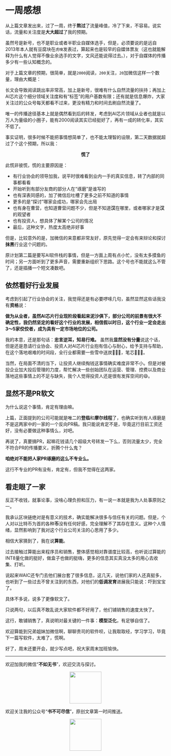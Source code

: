 # 一周感想

从上篇文章发出来，过了一周，终于**熬过**了流量峰值，冷了下来，不容易。说实话，流量和关注度是**大大超过**了我的预期。

虽然号是新号，也不是职业或者半职业自媒体选手，但是，必须要说的是远自2013年本人就有豆腐块在`虎嗅`发表过，算起来也是较早的自媒体票友（这也就能解释为什么有人觉得不像业余选手的文字，文风还能说得过去。），对于自媒体的传播多少有一些认知概念的。

对于上篇文章的预期，很简单，就是`2000`阅读，`200`关注，`20`加微信这样一个数量，理由大概是：

长文会导致阅读跳出率非常高，加上是新号，很难有什么自然流量的扶持；再加上AI芯片这个细分领域关注度和有“标签”的用户基数有限；还有就是信息爆炸，大家关注过的公众号每天都看不过来，更没有精力和时间去刷自然流量了。

唯一的传播途径基本上就是偶然看到后的转发，考虑到AI芯片领域从业者也就是以万人为量级的小圈子，能有2000阅读其实已经挺好了，再有一成的转化率，其实不低了。

事实证明，很多时候不能把事情想简单了，也不能太理智的设限，第二天数据就超过了个这个预期，所以我：

<center>
<b>慌了</b>
</center>

此慌非彼慌，慌的主要原因是：

  - 有行业协会的领导加我，说平时很难看到业内一手的真实信息，转了内部的同事都看看
  - 开始听到有部分友商的部分人在“琢磨”是谁写的
  - 也有深表同感的，加了微信后吐槽了更多之前不知道的事情
  - 更多的是“探讨”哪家会成功，哪家会先出局
  - 也有身在曹营，也知道曹营问题不少，但是不知道**汉**在哪里，或者哪家才是**汉**的观望者
  - 也有投资人，想具体了解某个公司的情况
  - 最后，这种文字，热度太高绝非好事

但是，比较意外的是，加微信的来意都非常友好，原先觉得一定会有来辩论和探讨**抹黑**行业这个问题的。

原计划第二篇是要写AI软件栈的事情，但是一方面上周有点小忙，没有太多摸鱼的时间；另一方面听到了更多声音，需要重新组织下思路。这个号也不能就这么不管了，还是插播一个短文凑数吧。

## 依然看好行业发展

考虑到引起了行业协会的关注，我觉得还是有必要啰嗦几句，虽然显然这些话我没有**资格**说：

**做为从业者，虽然AI芯片行业现阶段看起来泥沙俱下，部分公司的前景有很大不确定性，我仍然坚定的看好这个行业的发展，相信假以时日，这个行业一定会走出3～5家佼佼者，成为具有一定市场地位的公司。**

我的本意，还是那句话：**忠言逆耳，知易行难。** 虽然我**显然没有分量**说这个话，但是还是恳请行业协会、投资人对AI芯片行业抱有信心与耐心，给予支持与帮助，在这个落地艰难的时间段，全行业都需要一些雪中送炭🙏🙏🙏，笔芯🫰🫰🫰。

当然，在局面不清的当下，让投资人继续掏钱这事情确实难度非常不小。但是对被投企业加大投后管理的力度，帮忙解决一些创始团队在运营、管理、控费以及商业落地这些事情上的不足与缺失，我个人觉得投资人还是很有发挥空间的😄。

## 显然不是PR软文

为什么说这个事情，肯定有理由嘛。

上篇，正面提到的公司可能就是唯二的**登临**和**摩尔线程**了，也确实听到有人琢磨是不是这两家中的一家的一个反向PR稿。我只能说肯定不是，毕竟这行目前工资还好，没有必要做这种事情么，对吧。

再说了，真要搞PR，起嘛花钱请几个超级大号转发一下么，否则流量太少，完全不符合PR的传播要义，折腾个什么鬼？

**咱绝对不能把人家PR琢磨的这么不专业么。**

这行不专业的PR有没有，肯定有，但我不觉得在这两家。

## 看走眼了一家

反正不收钱，就事论事，没啥心理负担和压力，有一说一本就是我为人处事原则之一。

我承认区块链绝对是有意义的技术，确实能解决很多与信任有关的问题。但是，个人对以比特币为首的各种**币**没有任何好感，完全理解不了其存在意义。这种个人情绪，显然影响到了我对这个行业公司关注的心思用了多少。

相信大家猜到了，我在说**算能**。

过去接触过算能出来程序员和销售，整体感觉相对靠谱度比较高，也听说过算能的INT8量化做的挺好，做盒子也做的挺嗨，更多的信息其实真没太多的用心去收集、打听。

说起来WAIC还专门去他们展台套了很多信息，这几天，说他们家的人还真挺多，也听到了一些过去不曾关注到的东西，对他们的**低调发育**进展我只能说：吓到宝宝了。

具体不多说，说多了更像软文了。

只说两句，以后真不敢乱说大家软件都不好用了，他们铺销售的速度太快了。

这行，敢铺销售了，真说明对最关键的一件事：**模型泛化**，有足够自信了。

欢迎算能到兄弟姐妹加微信啊，聊聊贵司的软件呗，让我取取经，学习学习，毕竟下一篇写软件，太难了，慌啊。

好了，周末还要开会，就少写点吧，祝大家周末加班愉快。

***

欢迎加我的微信“**不如无书**”，欢迎交流与探讨。

<center>
    <img src="https://s2.loli.net/2022/11/27/PLNMe2YZKG48g9d.jpg" style="width: 100px;">
</center>

欢迎关注我的公众号“**书不可尽信**”，原创文章第一时间推送。

<center>
    <img src="https://s2.loli.net/2022/11/27/WAC1ml5X8GTvOuH.jpg" style="width: 100px;">
</center>